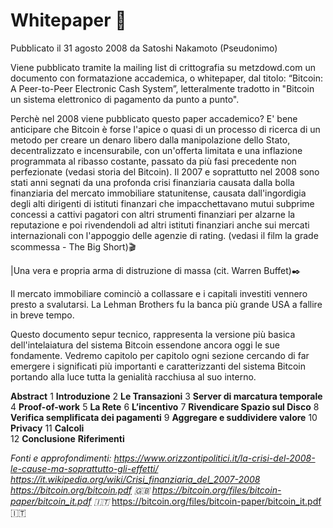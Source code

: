 # Whitepaper 📃

Pubblicato il 31 agosto 2008 da Satoshi Nakamoto (Pseudonimo)

Viene pubblicato tramite la mailing list di crittografia su metzdowd.com un documento con formatazione accademica, o whitepaper, dal titolo: “Bitcoin: A Peer-to-Peer Electronic Cash System”, letteralmente tradotto in "Bitcoin un sistema elettronico di pagamento da punto a punto".

Perchè nel 2008 viene pubblicato questo paper accademico? E' bene anticipare che Bitcoin è forse l'apice o quasi di un processo di ricerca di un metodo per creare un denaro libero dalla manipolazione dello Stato, decentralizzato e incensurabile, con un'offerta limitata e una inflazione programmata al ribasso costante, passato da più fasi precedente non perfezionate (vedasi storia del Bitcoin).
Il 2007 e soprattutto nel 2008 sono stati anni segnati da una profonda crisi finanziaria causata dalla bolla finanziaria del mercato immobiliare statunitense, causata dall'ingordigia degli alti dirigenti di istituti finanzari che impacchettavano mutui subprime concessi a cattivi pagatori con altri strumenti finanziari per alzarne la reputazione e poi rivendendoli ad altri istituti finanziari anche sui mercati internazionali con l'appoggio delle agenzie di rating. (vedasi il film la grade scommessa - The Big Short)🎬

|Una vera e propria arma di distruzione di massa (cit. Warren Buffet)✒️

Il mercato immobiliare cominciò a collassare e i capitali investiti vennero presto a svalutarsi. La Lehman Brothers fu la banca più grande USA a fallire in breve tempo.

Questo documento sepur tecnico, rappresenta la versione più basica dell'intelaiatura del sistema Bitcoin essendone ancora oggi le sue fondamente. Vedremo capitolo per capitolo ogni sezione cercando di far emergere i significati più importanti e caratterizzanti del sistema Bitcoin portando alla luce tutta la genialità  racchiusa al suo interno.

  **Abstract**
1	**Introduzione**
2	**Le Transazioni**
3	**Server di marcatura temporale**
4	**Proof-of-work**
5	**La Rete**
6	**L’incentivo**
7	**Rivendicare Spazio sul Disco**
8	**Verifica semplificata dei pagamenti**
9	**Aggregare e suddividere valore**
10 **Privacy**
11 **Calcoli**	
12 **Conclusione**
	 **Riferimenti**
  

*Fonti e approfondimenti:*
*https://www.orizzontipolitici.it/la-crisi-del-2008-le-cause-ma-soprattutto-gli-effetti/*
*https://it.wikipedia.org/wiki/Crisi_finanziaria_del_2007-2008*
*https://bitcoin.org/bitcoin.pdf 🇬🇧*
*https://bitcoin.org/files/bitcoin-paper/bitcoin_it.pdf 🇮🇹*
https://bitcoin.org/files/bitcoin-paper/bitcoin_it.pdf 🇮🇹

